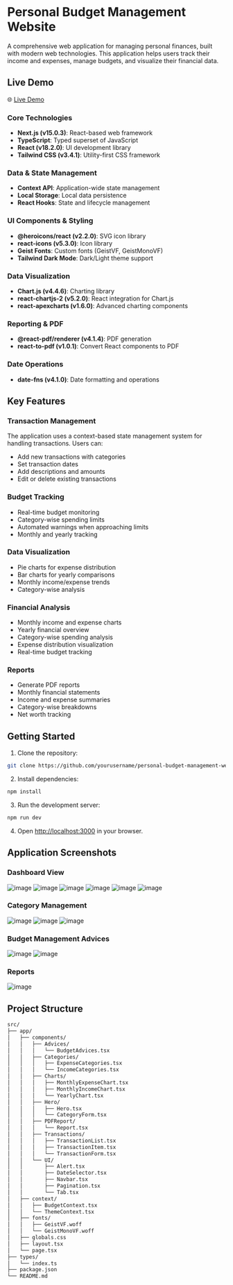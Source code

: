 # Personal Budget Management Website

A comprehensive web application for managing personal finances, built with modern web technologies. This application helps users track their income and expenses, manage budgets, and visualize their financial data.

## Live Demo
🌐 [Live Demo](https://polite-gingersnap-beff64.netlify.app/)

### Core Technologies

- **Next.js (v15.0.3)**: React-based web framework
- **TypeScript**: Typed superset of JavaScript
- **React (v18.2.0)**: UI development library
- **Tailwind CSS (v3.4.1)**: Utility-first CSS framework

### Data & State Management

- **Context API**: Application-wide state management
- **Local Storage**: Local data persistence
- **React Hooks**: State and lifecycle management

### UI Components & Styling

- **@heroicons/react (v2.2.0)**: SVG icon library
- **react-icons (v5.3.0)**: Icon library
- **Geist Fonts**: Custom fonts (GeistVF, GeistMonoVF)
- **Tailwind Dark Mode**: Dark/Light theme support

### Data Visualization

- **Chart.js (v4.4.6)**: Charting library
- **react-chartjs-2 (v5.2.0)**: React integration for Chart.js
- **react-apexcharts (v1.6.0)**: Advanced charting components

### Reporting & PDF

- **@react-pdf/renderer (v4.1.4)**: PDF generation
- **react-to-pdf (v1.0.1)**: Convert React components to PDF

### Date Operations

- **date-fns (v4.1.0)**: Date formatting and operations

## Key Features

### Transaction Management

The application uses a context-based state management system for handling transactions. Users can:

- Add new transactions with categories
- Set transaction dates
- Add descriptions and amounts
- Edit or delete existing transactions

### Budget Tracking

- Real-time budget monitoring
- Category-wise spending limits
- Automated warnings when approaching limits
- Monthly and yearly tracking

### Data Visualization

- Pie charts for expense distribution
- Bar charts for yearly comparisons
- Monthly income/expense trends
- Category-wise analysis

### Financial Analysis

- Monthly income and expense charts
- Yearly financial overview
- Category-wise spending analysis
- Expense distribution visualization
- Real-time budget tracking

### Reports

- Generate PDF reports
- Monthly financial statements
- Income and expense summaries
- Category-wise breakdowns
- Net worth tracking

## Getting Started

1. Clone the repository:

```bash
git clone https://github.com/yourusername/personal-budget-management-website.git
```

2. Install dependencies:

```bash
npm install
```

3. Run the development server:

```bash
npm run dev
```

4. Open [http://localhost:3000](http://localhost:3000) in your browser.


## Application Screenshots

### Dashboard View
![image](https://github.com/user-attachments/assets/3b0d524c-c3c1-4d41-be98-5b5241f44c5f)
![image](https://github.com/user-attachments/assets/12becd94-b524-40b4-8e21-e19ac0db8485)
![image](https://github.com/user-attachments/assets/68ccfadc-eaed-46ef-9082-d37160f31b54)
![image](https://github.com/user-attachments/assets/7ef6c11f-1d7e-442f-9d60-fbe2c39cb552)
![image](https://github.com/user-attachments/assets/6f8fdc50-0e7e-4fcf-8de8-096ba24dcbd4)
![image](https://github.com/user-attachments/assets/4cdbc07d-763e-4bf3-9673-b668cff8af15)

### Category Management
![image](https://github.com/user-attachments/assets/9e9db290-a172-40be-a515-9cbefd1e8f86)
![image](https://github.com/user-attachments/assets/89a86228-f4ec-4957-88ab-64d6844159e9)
![image](https://github.com/user-attachments/assets/7e4fc8c0-6238-4250-a3d1-3991d43f577c)


### Budget Management Advices
![image](https://github.com/user-attachments/assets/4914bb1d-cb25-4c4a-a732-149e755f5e80)
![image](https://github.com/user-attachments/assets/edce04fa-049e-4363-8d0a-bbb9bd1627e6)


### Reports
![image](https://github.com/user-attachments/assets/fa0662f7-00d9-4b7a-a7a2-6d5cbcdf1eb6)





## Project Structure

```bash
src/
├── app/
│   ├── components/
│   │   ├── Advices/
│   │   │   └── BudgetAdvices.tsx
│   │   ├── Categories/
│   │   │   ├── ExpenseCategories.tsx
│   │   │   └── IncomeCategories.tsx
│   │   ├── Charts/
│   │   │   ├── MonthlyExpenseChart.tsx
│   │   │   ├── MonthlyIncomeChart.tsx
│   │   │   └── YearlyChart.tsx
│   │   ├── Hero/
│   │   │   ├── Hero.tsx
│   │   │   └── CategoryForm.tsx
│   │   ├── PDFReport/
│   │   │   └── Report.tsx
│   │   ├── Transactions/
│   │   │   ├── TransactionList.tsx
│   │   │   ├── TransactionItem.tsx
│   │   │   └── TransactionForm.tsx
│   │   └── UI/
│   │       ├── Alert.tsx
│   │       ├── DateSelector.tsx
│   │       ├── Navbar.tsx
│   │       ├── Pagination.tsx
│   │       └── Tab.tsx
│   ├── context/
│   │   ├── BudgetContext.tsx
│   │   └── ThemeContext.tsx
│   ├── fonts/
│   │   ├── GeistVF.woff
│   │   └── GeistMonoVF.woff
│   ├── globals.css
│   ├── layout.tsx
│   └── page.tsx
├── types/
│   └── index.ts
├── package.json
└── README.md
```
